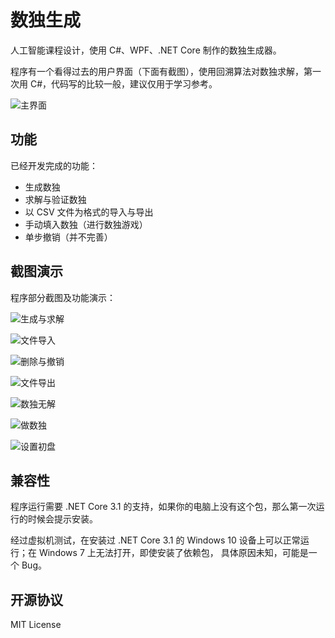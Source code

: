 # 数独生成

人工智能课程设计，使用 C#、WPF、.NET Core 制作的数独生成器。

程序有一个看得过去的用户界面（下面有截图），使用回溯算法对数独求解，第一次用 C#，代码写的比较一般，建议仅用于学习参考。

![主界面](C:\Users\Liang\Desktop\Project\sudoku-generator\主界面.png)

## 功能

已经开发完成的功能：

- 生成数独
- 求解与验证数独
- 以 CSV 文件为格式的导入与导出
- 手动填入数独（进行数独游戏）
- 单步撤销（并不完善）

## 截图演示

程序部分截图及功能演示：

![生成与求解](C:\Users\Liang\Desktop\Project\sudoku-generator\生成与求解.gif)

![文件导入](C:\Users\Liang\Desktop\Project\sudoku-generator\文件导入.gif)

![删除与撤销](C:\Users\Liang\Desktop\Project\sudoku-generator\删除与撤销.gif)

![文件导出](C:\Users\Liang\Desktop\Project\sudoku-generator\文件导出.gif)

![数独无解](C:\Users\Liang\Desktop\Project\sudoku-generator\数独无解.gif)

![做数独](C:\Users\Liang\Desktop\Project\sudoku-generator\做数独.gif)

![设置初盘](C:\Users\Liang\Desktop\Project\sudoku-generator\设置初盘.gif)

## 兼容性

程序运行需要 .NET Core 3.1 的支持，如果你的电脑上没有这个包，那么第一次运行的时候会提示安装。

经过虚拟机测试，在安装过 .NET Core 3.1 的 Windows 10 设备上可以正常运行；在 Windows 7 上无法打开，即使安装了依赖包， 具体原因未知，可能是一个 Bug。

## 开源协议

MIT License
